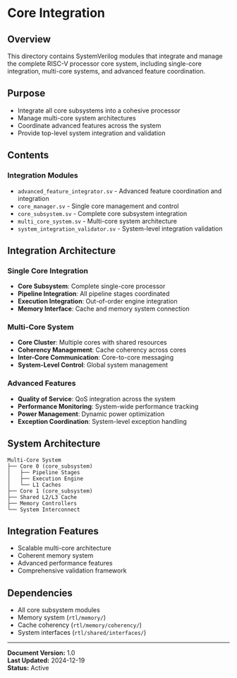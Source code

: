 # Core Integration

## Overview
This directory contains SystemVerilog modules that integrate and manage the complete RISC-V processor core system, including single-core integration, multi-core systems, and advanced feature coordination.

## Purpose
- Integrate all core subsystems into a cohesive processor
- Manage multi-core system architectures
- Coordinate advanced features across the system
- Provide top-level system integration and validation

## Contents

### Integration Modules
- `advanced_feature_integrator.sv` - Advanced feature coordination and integration
- `core_manager.sv` - Single core management and control
- `core_subsystem.sv` - Complete core subsystem integration
- `multi_core_system.sv` - Multi-core system architecture
- `system_integration_validator.sv` - System-level integration validation

## Integration Architecture

### Single Core Integration
- **Core Subsystem**: Complete single-core processor
- **Pipeline Integration**: All pipeline stages coordinated
- **Execution Integration**: Out-of-order engine integration
- **Memory Interface**: Cache and memory system connection

### Multi-Core System
- **Core Cluster**: Multiple cores with shared resources
- **Coherency Management**: Cache coherency across cores
- **Inter-Core Communication**: Core-to-core messaging
- **System-Level Control**: Global system management

### Advanced Features
- **Quality of Service**: QoS integration across the system
- **Performance Monitoring**: System-wide performance tracking
- **Power Management**: Dynamic power optimization
- **Exception Coordination**: System-level exception handling

## System Architecture
```
Multi-Core System
├── Core 0 (core_subsystem)
│   ├── Pipeline Stages
│   ├── Execution Engine
│   └── L1 Caches
├── Core 1 (core_subsystem)
├── Shared L2/L3 Cache
├── Memory Controllers
└── System Interconnect
```

## Integration Features
- Scalable multi-core architecture
- Coherent memory system
- Advanced performance features
- Comprehensive validation framework

## Dependencies
- All core subsystem modules
- Memory system (`rtl/memory/`)
- Cache coherency (`rtl/memory/coherency/`)
- System interfaces (`rtl/shared/interfaces/`)

---
**Document Version:** 1.0  
**Last Updated:** 2024-12-19  
**Status:** Active 